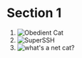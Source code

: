 # Section 1

1. ![Obedient Cat](https://github.com/mushy2005/picoCTF/tree/main/Challenges/The%20Beginner's%20Guide%20to%20the%20picoGym/Section%201%20(Sanity)/Obedient%20Cat)
2. ![SuperSSH](https://github.com/mushy2005/picoCTF/tree/main/Challenges/The%20Beginner's%20Guide%20to%20the%20picoGym/Section%201%20(Sanity)/Super%20SSH)
3. ![what's a net cat?](https://github.com/mushy2005/picoCTF/tree/main/Challenges/The%20Beginner's%20Guide%20to%20the%20picoGym/Section%201%20(Sanity)/what's%20a%20net%20cat%3F)
